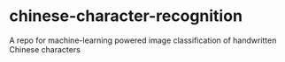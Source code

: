 # chinese-character-recognition
A repo for machine-learning powered image classification of handwritten Chinese characters
